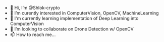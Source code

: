 - 👋 Hi, I’m @Shlok-crypto
- 👀 I’m curently interested in ComputerVision, OpenCV, MachineLearning 
- 🌱 I'm currently learning implementation of Deep Learning into ComputerVision
- 💞️ I’m looking to collaborate on Drone Detection w/ OpenCV
- 📫 How to reach me...

<!---
Shlok-crypto/Shlok-crypto is a ✨ special ✨ repository because its `README.md` (this file) appears on your GitHub profile.
You can click the Preview link to take a look at your changes.
---> 
